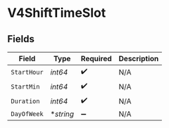 # V4ShiftTimeSlot


## Fields

| Field              | Type               | Required           | Description        |
| ------------------ | ------------------ | ------------------ | ------------------ |
| `StartHour`        | *int64*            | :heavy_check_mark: | N/A                |
| `StartMin`         | *int64*            | :heavy_check_mark: | N/A                |
| `Duration`         | *int64*            | :heavy_check_mark: | N/A                |
| `DayOfWeek`        | **string*          | :heavy_minus_sign: | N/A                |